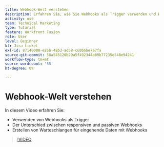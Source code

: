 ```yaml
---
title: Webhook-Welt verstehen
description: Erfahren Sie, wie Sie Webhooks als Trigger verwenden und Warteschlangen für eingehende Daten mit Webhooks erstellen können, alles in [!DNL Adobe Workfront Fusion].
activity: use
team: Technical Marketing
type: Tutorial
feature: Workfront Fusion
role: User
level: Beginner
kt: Jira ticket
exl-id: 87140000-e26b-48b3-ad58-c60b6be7a7fa
source-git-commit: 58a545120b29a5f492344b89b77235e548e94241
workflow-type: tm+mt
source-wordcount: '55'
ht-degree: 0%

---
```


# Webhook-Welt verstehen

In diesem Video erfahren Sie:

* Verwenden von Webhooks als Trigger
* Der Unterschied zwischen responsiven und passiven Webhooks
* Erstellen von Warteschlangen für eingehende Daten mit Webhooks

>[!VIDEO](https://video.tv.adobe.com/v/335291/?quality=12)
